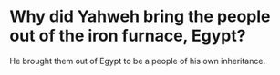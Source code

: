 # Why did Yahweh bring the people out of the iron furnace, Egypt?

He brought them out of Egypt to be a people of his own inheritance.
